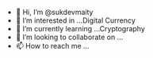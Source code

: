 - 👋 Hi, I’m @sukdevmaity
- 👀 I’m interested in ...Digital Currency
- 🌱 I’m currently learning ...Cryptography
- 💞️ I’m looking to collaborate on ...
- 📫 How to reach me ...

<!---
sukdevmaity/sukdevmaity is a ✨ special ✨ repository because its `README.md` (this file) appears on your GitHub profile.
You can click the Preview link to take a look at your changes.
--->
